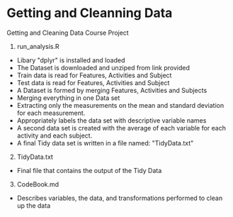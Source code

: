 # Getting and Cleanning Data
Getting and Cleaning Data Course Project 

1. run_analysis.R
- Libary "dplyr" is installed and loaded
- The Dataset is downloaded and unziped from link provided
- Train data is read for Features, Activities and Subject
- Test data is read for Features, Activities and Subject
- A Dataset is formed by merging Features, Activities and Subjects 
- Merging everything in one Data set
- Extracting only the measurements on the mean and standard deviation for each measurement.
- Appropriately labels the data set with descriptive variable names
- A second data set is created with the average of each variable for each activity and each subject.
- A final Tidy data set is written in a file named: "TidyData.txt"

2. TidyData.txt
- Final file that contains the output of the Tidy Data

3. CodeBook.md
- Describes variables, the data, and  transformations performed to clean up the data 